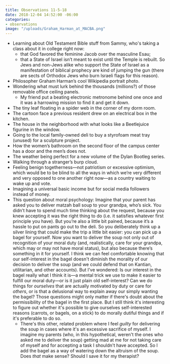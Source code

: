 ```yaml
---
title: Observations 11-5-18
date: 2018-12-04 14:52:00 -06:00
categories:
- observations
image: "/uploads/Graham_Harman_at_MACBA.png"
---
```


- Learning about Old Testament Bible stuff from Sammy, who's taking a class about it in college right now:
	- that God favored the feminine Jacob over the masculine Esau;
	- that a State of Israel isn’t meant to exist until the Temple is rebuilt. So Jews and non-Jews alike who support the State of Israel as a manifestation of biblical prophecy are kind of jumping the gun (there are sects of Orthodox Jews who burn Israeli flags for this reason).
- Philosopher Graham Harman’s cool Wikipedia portrait photo.
- Wondering what must lurk behind the thousands (millions?) of those removable office ceiling panels.
	- My friend put a beating electronic metronome behind one once and it was a harrowing mission to find it and get it down.
- The tiny leaf floating in a spider web in the corner of my dorm room.
- The cartoon face a previous resident drew on an electrical box in the kitchen.
- The house in the neighborhood with what looks like a Beetlejuice figurine in the window.
- Going to the local family-owned deli to buy a styrofoam meat tray (unused) for a sculpture project.
- How the women’s bathroom on the second floor of the campus center has a door and the men’s does not.
- The weather being perfect for a new volume of the Dylan Bootleg series.
- Walking through a stranger’s burp cloud.
- Feeling benign togetherness—not patriotism or excessive optimism, which would be to be blind to all the ways in which we’re very different and very opposed to one another right now—as a country waiting to wake up and vote.
- Imagining a universal basic income but for social media followers instead of money.
- This question about moral psychology: Imagine that your parent has asked you to deliver matzah ball soup to your grandpa, who’s sick. You didn’t have to spend much time thinking about the request, because you knew accepting it was the right thing to do (i.e. it satisfies whatever first principle you have). But you’re also a little bit pained, because it’s a hassle to put on pants go out to the deli. So you deliberately think up a silver lining that could make the trip a little bit easier: you can pick up a bagel for yourself. Now you want to deliver the soup not only out of recognition of your moral duty (and, realistically, care for your grandpa, which may or may not have moral status), but also because there’s something in it for yourself. I think we can feel comfortable knowing that our self-interest in the bagel doesn't diminish the morality of our decision to deliver the soup (and we could defend that on Kantian, utilitarian, and other accounts). But I’ve wondered: Is our interest in the bagel really what I think it is—a mental trick we use to make it easier to fulfill our moral duty—or is it just plain old self-interest? Can we do things for *ourselves* that are actually motivated by duty or care for *others*, or is that a delusional way to explain away our simply wanting the bagel? Those questions might only matter if there's doubt about the permissibility of the bagel in the first place. But I still think it's interesting to figure out whether it's possible to give ourselves self-interested reasons (carrots, or bagels, on a stick) to do morally dutiful things and if it's preferable to do so.
	- There's this other, related problem where I feel *guilty* for delivering the soup in cases where it's an excessive sacrifice of myself. I imagine my parents (who, in this hypothetical, weren't the ones who asked me to deliver the soup) getting mad at me for not taking care of myself and for accepting a task I shouldn't have accepted. So I add the bagel as a way of watering down the altruism of the soup. Does *that* make sense? Should I save it for my therapist?